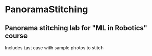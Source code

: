 # PanoramaStitching
Panorama stitching lab for "ML in Robotics" course
---
Includes tast case with sample photos to stitch

